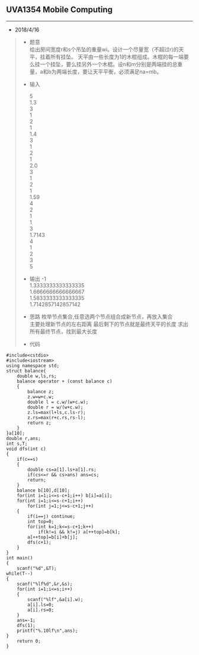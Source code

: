 ## UVA1354 Mobile Computing
---  

* 2018/4/16    
> * 题意  
>       给出房间宽度r和s个吊坠的重量wi。设计一个尽量宽（不超过r)的天平，挂着所有挂坠。 天平由一些长度为1的木棍组成。木棍的每一端要么挂一个挂坠，要么挂另外一个木棍。设n和m分别是两端挂的总重量，a和b为两端长度，要让天平平衡，必须满足na=mb。
> * 输入
>
>   5  
>   1.3  
>   3  
>   1  
>   2  
>   1  
>   1.4  
>   3  
>   1  
>   2  
>   1  
>   2.0  
>   3  
>   1  
>   2  
>   1  
>   1.59  
>   4  
>   2  
>   1  
>   1  
>   3  
>   1.7143  
>   4  
>   1  
>   2  
>   3  
>   5  
>  
> * 输出
>   -1  
>   1.3333333333333335  
>   1.6666666666666667  
>   1.5833333333333335  
>   1.7142857142857142  
>  
>   
> * 思路
>       枚举节点集合,任意选两个节点组合成新节点，再放入集合  
>       主要处理新节点的左右距离
>       最后剩下的节点就是最终天平的长度
>       求出所有最终节点，找到最大长度
> * 代码
>       
>   
``` app
#include<cstdio>
#include<iostream>
using namespace std;
struct balance{
    double w,ls,rs;
    balance operator + (const balance c)
    {
        balance z;
        z.w=w+c.w;
        double l = c.w/(w+c.w);
        double r = w/(w+c.w);
        z.ls=max(l+ls,c.ls-r);
        z.rs=max(r+c.rs,rs-l);
        return z;
    }
}a[10];
double r,ans;
int s,T;
void dfs(int c)
{
    if(c==s)
    {
        double cs=a[1].ls+a[1].rs;
        if(cs<=r && cs>ans) ans=cs;
        return;
    }
    balance b[10],d[10];
    for(int i=1;i<=s-c+1;i++) b[i]=a[i];
    for(int i=1;i<=s-c+1;i++)
        for(int j=1;j<=s-c+1;j++)
    {
        if(i==j) continue;
        int top=0;
        for(int k=1;k<=s-c+1;k++)
            if(k!=i && k!=j) a[++top]=b[k];
        a[++top]=b[i]+b[j];
        dfs(c+1);
    }
}
int main()
{
    scanf("%d",&T);
while(T--)
{
    scanf("%lf%d",&r,&s);
    for(int i=1;i<=s;i++)
    {
        scanf("%lf",&a[i].w);
        a[i].ls=0;
        a[i].rs=0;
    }
    ans=-1;
    dfs(1);
    printf("%.10lf\n",ans);
}
    return 0;
}
```